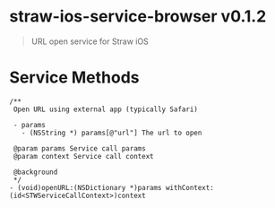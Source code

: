 # straw-ios-service-browser v0.1.2

> URL open service for Straw iOS

# Service Methods

```
/**
 Open URL using external app (typically Safari)

 - params
   - (NSString *) params[@"url"] The url to open

 @param params Service call params
 @param context Service call context

 @background
 */
- (void)openURL:(NSDictionary *)params withContext:(id<STWServiceCallContext>)context
```
